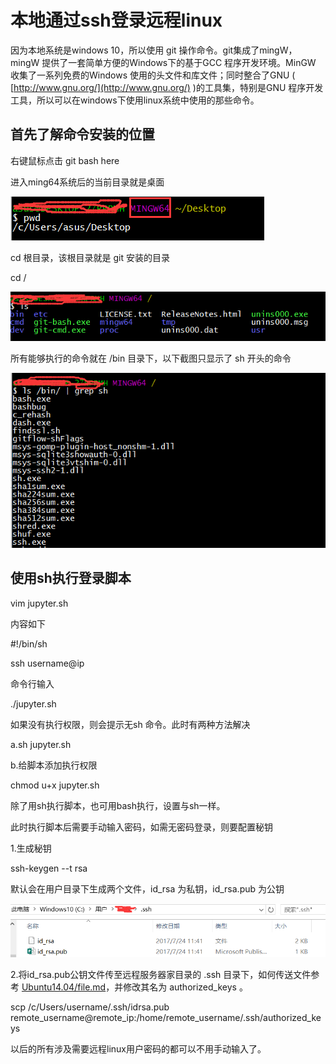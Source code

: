 # 本地通过ssh登录远程linux

因为本地系统是windows 10，所以使用 git 操作命令。git集成了mingW，mingW 提供了一套简单方便的Windows下的基于GCC 程序开发环境。MinGW 收集了一系列免费的Windows 使用的头文件和库文件；同时整合了GNU \( [http://www.gnu.org/](http://www.gnu.org/) \)的工具集，特别是GNU 程序开发工具，所以可以在windows下使用linux系统中使用的那些命令。

## 首先了解命令安装的位置

右键鼠标点击 git bash here

进入ming64系统后的当前目录就是桌面

![](/Ubuntu14.04/assets/10-1.png)

cd 根目录，该根目录就是 git 安装的目录

cd /

![](/Ubuntu14.04/assets/10-2.png)

所有能够执行的命令就在 /bin 目录下，以下截图只显示了 sh 开头的命令

![](/Ubuntu14.04/assets/10-3.png)

## 使用sh执行登录脚本

vim jupyter.sh

内容如下

\#!/bin/sh

ssh username@ip

命令行输入

./jupyter.sh

如果没有执行权限，则会提示无sh 命令。此时有两种方法解决

a.sh jupyter.sh

b.给脚本添加执行权限

chmod u+x jupyter.sh

除了用sh执行脚本，也可用bash执行，设置与sh一样。

此时执行脚本后需要手动输入密码，如需无密码登录，则要配置秘钥

1.生成秘钥

ssh-keygen --t rsa

默认会在用户目录下生成两个文件，id\_rsa 为私钥，id\_rsa.pub 为公钥

![](/Ubuntu14.04/assets/10-4.png)

2.将id\_rsa.pub公钥文件传至远程服务器家目录的 .ssh 目录下，如何传送文件参考 [Ubuntu14.04/file.md](/Ubuntu14.04/file.md)，并修改其名为 authorized\_keys 。

scp /c/Users/username/.ssh/idrsa.pub remote\_username@remote\_ip:/home/remote\_username/.ssh/authorized\_keys

以后的所有涉及需要远程linux用户密码的都可以不用手动输入了。

